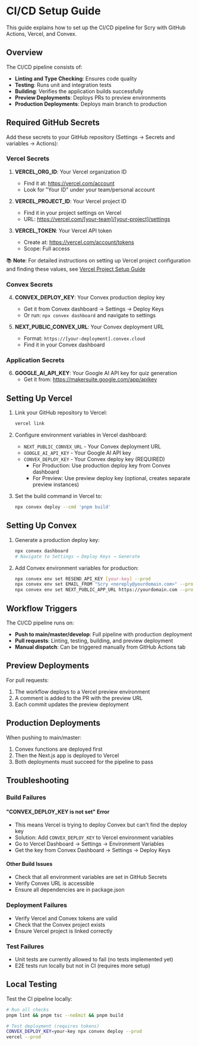 # CI/CD Setup Guide

This guide explains how to set up the CI/CD pipeline for Scry with GitHub Actions, Vercel, and Convex.

## Overview

The CI/CD pipeline consists of:
- **Linting and Type Checking**: Ensures code quality
- **Testing**: Runs unit and integration tests
- **Building**: Verifies the application builds successfully
- **Preview Deployments**: Deploys PRs to preview environments
- **Production Deployments**: Deploys main branch to production

## Required GitHub Secrets

Add these secrets to your GitHub repository (Settings → Secrets and variables → Actions):

### Vercel Secrets
1. **VERCEL_ORG_ID**: Your Vercel organization ID
   - Find it at: https://vercel.com/account
   - Look for "Your ID" under your team/personal account

2. **VERCEL_PROJECT_ID**: Your Vercel project ID
   - Find it in your project settings on Vercel
   - URL: https://vercel.com/[your-team]/[your-project]/settings

3. **VERCEL_TOKEN**: Your Vercel API token
   - Create at: https://vercel.com/account/tokens
   - Scope: Full access

📚 **Note**: For detailed instructions on setting up Vercel project configuration and finding these values, see [Vercel Project Setup Guide](./vercel-project-setup.md)

### Convex Secrets
4. **CONVEX_DEPLOY_KEY**: Your Convex production deploy key
   - Get it from Convex dashboard → Settings → Deploy Keys
   - Or run: `npx convex dashboard` and navigate to settings

5. **NEXT_PUBLIC_CONVEX_URL**: Your Convex deployment URL
   - Format: `https://[your-deployment].convex.cloud`
   - Find it in your Convex dashboard

### Application Secrets
6. **GOOGLE_AI_API_KEY**: Your Google AI API key for quiz generation
   - Get it from: https://makersuite.google.com/app/apikey

## Setting Up Vercel

1. Link your GitHub repository to Vercel:
   ```bash
   vercel link
   ```

2. Configure environment variables in Vercel dashboard:
   - `NEXT_PUBLIC_CONVEX_URL` - Your Convex deployment URL
   - `GOOGLE_AI_API_KEY` - Your Google AI API key
   - `CONVEX_DEPLOY_KEY` - Your Convex deploy key (REQUIRED)
     - For Production: Use production deploy key from Convex dashboard
     - For Preview: Use preview deploy key (optional, creates separate preview instances)

3. Set the build command in Vercel to:
   ```bash
   npx convex deploy --cmd 'pnpm build'
   ```

## Setting Up Convex

1. Generate a production deploy key:
   ```bash
   npx convex dashboard
   # Navigate to Settings → Deploy Keys → Generate
   ```

2. Add Convex environment variables for production:
   ```bash
   npx convex env set RESEND_API_KEY [your-key] --prod
   npx convex env set EMAIL_FROM "Scry <noreply@yourdomain.com>" --prod
   npx convex env set NEXT_PUBLIC_APP_URL https://yourdomain.com --prod
   ```

## Workflow Triggers

The CI/CD pipeline runs on:
- **Push to main/master/develop**: Full pipeline with production deployment
- **Pull requests**: Linting, testing, building, and preview deployment
- **Manual dispatch**: Can be triggered manually from GitHub Actions tab

## Preview Deployments

For pull requests:
1. The workflow deploys to a Vercel preview environment
2. A comment is added to the PR with the preview URL
3. Each commit updates the preview deployment

## Production Deployments

When pushing to main/master:
1. Convex functions are deployed first
2. Then the Next.js app is deployed to Vercel
3. Both deployments must succeed for the pipeline to pass

## Troubleshooting

### Build Failures

#### "CONVEX_DEPLOY_KEY is not set" Error
- This means Vercel is trying to deploy Convex but can't find the deploy key
- Solution: Add `CONVEX_DEPLOY_KEY` to Vercel environment variables
- Go to Vercel Dashboard → Settings → Environment Variables
- Get the key from Convex Dashboard → Settings → Deploy Keys

#### Other Build Issues
- Check that all environment variables are set in GitHub Secrets
- Verify Convex URL is accessible
- Ensure all dependencies are in package.json

### Deployment Failures
- Verify Vercel and Convex tokens are valid
- Check that the Convex project exists
- Ensure Vercel project is linked correctly

### Test Failures
- Unit tests are currently allowed to fail (no tests implemented yet)
- E2E tests run locally but not in CI (requires more setup)

## Local Testing

Test the CI pipeline locally:
```bash
# Run all checks
pnpm lint && pnpm tsc --noEmit && pnpm build

# Test deployment (requires tokens)
CONVEX_DEPLOY_KEY=your-key npx convex deploy --prod
vercel --prod
```